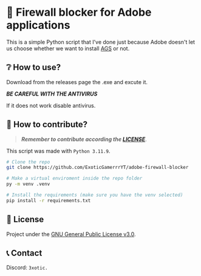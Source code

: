 # :stop_sign: Firewall blocker for Adobe applications

This is a simple Python script that I've done just because Adobe doesn't let us choose whether we want to install [AGS](https://helpx.adobe.com/genuine/adobe-genuine-service.html) or not.

## :grey_question: How to use?

Download from the releases page the .exe and excute it.

**_BE CAREFUL WITH THE ANTIVIRUS_**

If it does not work disable antivirus.

## :hammer: How to contribute?

> _**Remember to contribute according the [LICENSE](LICENSE)**_.

This script was made with `Python 3.11.9`.

```bash
# Clone the repo
git clone https://github.com/ExoticGamerrrYT/adobe-firewall-blocker

# Make a virtual enviroment inside the repo folder
py -m venv .venv

# Install the requirements (make sure you have the venv selected)
pip install -r requirements.txt
```

## :briefcase: License

Project under the [GNU General Public License v3.0](LICENSE).

## :telephone_receiver: Contact

Discord: `3xotic.`
